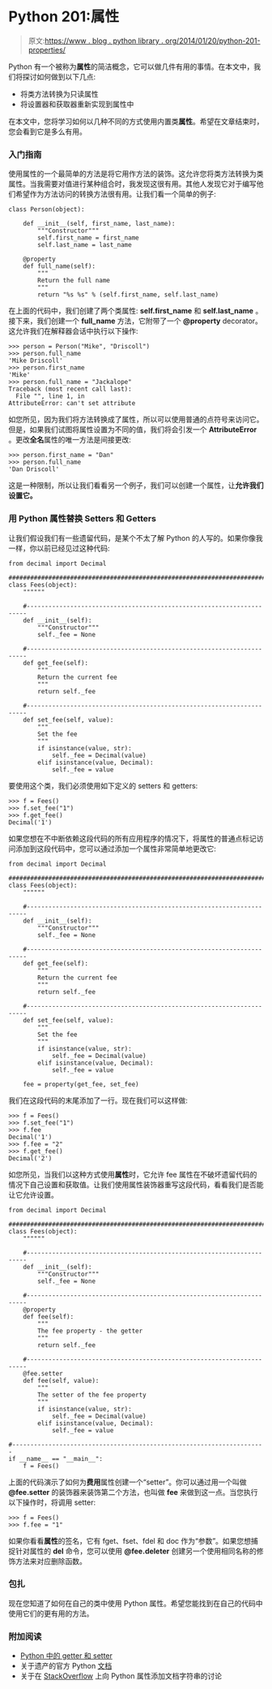 # Python 201:属性

> 原文:[https://www . blog . python library . org/2014/01/20/python-201-properties/](https://www.blog.pythonlibrary.org/2014/01/20/python-201-properties/)

Python 有一个被称为**属性**的简洁概念，它可以做几件有用的事情。在本文中，我们将探讨如何做到以下几点:

*   将类方法转换为只读属性
*   将设置器和获取器重新实现到属性中

在本文中，您将学习如何以几种不同的方式使用内置类**属性**。希望在文章结束时，您会看到它是多么有用。

### 入门指南

使用属性的一个最简单的方法是将它用作方法的装饰。这允许您将类方法转换为类属性。当我需要对值进行某种组合时，我发现这很有用。其他人发现它对于编写他们希望作为方法访问的转换方法很有用。让我们看一个简单的例子:

```
class Person(object):

    def __init__(self, first_name, last_name):
        """Constructor"""
        self.first_name = first_name
        self.last_name = last_name

    @property
    def full_name(self):
        """
        Return the full name
        """
        return "%s %s" % (self.first_name, self.last_name)

```

在上面的代码中，我们创建了两个类属性: **self.first_name** 和 **self.last_name** 。接下来，我们创建一个 **full_name** 方法，它附带了一个 **@property** decorator。这允许我们在解释器会话中执行以下操作:

```
>>> person = Person("Mike", "Driscoll")
>>> person.full_name
'Mike Driscoll'
>>> person.first_name
'Mike'
>>> person.full_name = "Jackalope"
Traceback (most recent call last):
  File "", line 1, in 
AttributeError: can't set attribute

```

如您所见，因为我们将方法转换成了属性，所以可以使用普通的点符号来访问它。但是，如果我们试图将属性设置为不同的值，我们将会引发一个 **AttributeError** 。更改**全名**属性的唯一方法是间接更改:

```
>>> person.first_name = "Dan"
>>> person.full_name
'Dan Driscoll'

```

这是一种限制，所以让我们看看另一个例子，我们可以创建一个属性，让**允许我们设置它。**

### 用 Python 属性替换 Setters 和 Getters

让我们假设我们有一些遗留代码，是某个不太了解 Python 的人写的。如果你像我一样，你以前已经见过这种代码:

```
from decimal import Decimal

########################################################################
class Fees(object):
    """"""

    #----------------------------------------------------------------------
    def __init__(self):
        """Constructor"""
        self._fee = None

    #----------------------------------------------------------------------
    def get_fee(self):
        """
        Return the current fee
        """
        return self._fee

    #----------------------------------------------------------------------
    def set_fee(self, value):
        """
        Set the fee
        """
        if isinstance(value, str):
            self._fee = Decimal(value)
        elif isinstance(value, Decimal):
            self._fee = value

```

要使用这个类，我们必须使用如下定义的 setters 和 getters:

```
>>> f = Fees()
>>> f.set_fee("1")
>>> f.get_fee()
Decimal('1')

```

如果您想在不中断依赖这段代码的所有应用程序的情况下，将属性的普通点标记访问添加到这段代码中，您可以通过添加一个属性非常简单地更改它:

```
from decimal import Decimal

########################################################################
class Fees(object):
    """"""

    #----------------------------------------------------------------------
    def __init__(self):
        """Constructor"""
        self._fee = None

    #----------------------------------------------------------------------
    def get_fee(self):
        """
        Return the current fee
        """
        return self._fee

    #----------------------------------------------------------------------
    def set_fee(self, value):
        """
        Set the fee
        """
        if isinstance(value, str):
            self._fee = Decimal(value)
        elif isinstance(value, Decimal):
            self._fee = value

    fee = property(get_fee, set_fee)

```

我们在这段代码的末尾添加了一行。现在我们可以这样做:

```
>>> f = Fees()
>>> f.set_fee("1")
>>> f.fee
Decimal('1')
>>> f.fee = "2"
>>> f.get_fee()
Decimal('2')

```

如您所见，当我们以这种方式使用**属性**时，它允许 fee 属性在不破坏遗留代码的情况下自己设置和获取值。让我们使用属性装饰器重写这段代码，看看我们是否能让它允许设置。

```
from decimal import Decimal

########################################################################
class Fees(object):
    """"""

    #----------------------------------------------------------------------
    def __init__(self):
        """Constructor"""
        self._fee = None

    #----------------------------------------------------------------------
    @property
    def fee(self):
        """
        The fee property - the getter
        """
        return self._fee

    #----------------------------------------------------------------------
    @fee.setter
    def fee(self, value):
        """
        The setter of the fee property
        """
        if isinstance(value, str):
            self._fee = Decimal(value)
        elif isinstance(value, Decimal):
            self._fee = value

#----------------------------------------------------------------------
if __name__ == "__main__":
    f = Fees()

```

上面的代码演示了如何为**费用**属性创建一个“setter”。你可以通过用一个叫做 **@fee.setter** 的装饰器来装饰第二个方法，也叫做 **fee** 来做到这一点。当您执行以下操作时，将调用 setter:

```
>>> f = Fees()
>>> f.fee = "1"

```

如果你看看**属性**的签名，它有 fget、fset、fdel 和 doc 作为“参数”。如果您想捕捉针对属性的 **del** 命令，您可以使用 **@fee.deleter** 创建另一个使用相同名称的修饰方法来对应删除函数。

### 包扎

现在您知道了如何在自己的类中使用 Python 属性。希望您能找到在自己的代码中使用它们的更有用的方法。

### 附加阅读

*   [Python 中的 getter 和 setter](http://eli.thegreenplace.net/2009/02/06/getters-and-setters-in-python/)
*   关于遗产的官方 Python [文档](http://docs.python.org/release/2.6/library/functions.html#property)
*   关于在 [StackOverflow](https://stackoverflow.com/questions/16025462/what-is-the-right-way-to-put-a-docstring-on-python-property) 上向 Python 属性添加文档字符串的讨论